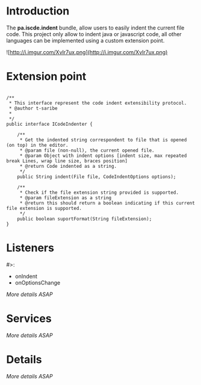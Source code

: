 # Introduction #

The **pa.iscde.indent** bundle, allow users to easily indent the current file code. This project only allow to indent java or javascript code, all other languages can be implemented using a custom extension point.

![http://i.imgur.com/XvIr7ux.png](http://i.imgur.com/XvIr7ux.png)

# Extension point #

```

/**
 * This interface represent the code indent extensibility protocol.
 * @author t-saribe
 *
 */
public interface ICodeIndenter {
	
	/**
	 * Get the indented string correspondent to file that is opened (on top) in the editor.
	 * @param file (non-null), the current opened file.
	 * @param Object with indent options [indent size, max repeated break Lines, wrap line size, braces position]
	 * @return Code indented as a string.
	 */
	public String indent(File file, CodeIndentOptions options);
	
	/**
	 * Check if the file extension string provided is supported.
	 * @param fileExtension as a string
	 * @return this should return a boolean indicating if this current file extension is supported.
	 */
	public boolean suportFormat(String fileExtension);
}
```
# Listeners #

#>:
  * onIndent
  * onOptionsChange

_More details ASAP_

# Services #

_More details ASAP_

# Details #

_More details ASAP_